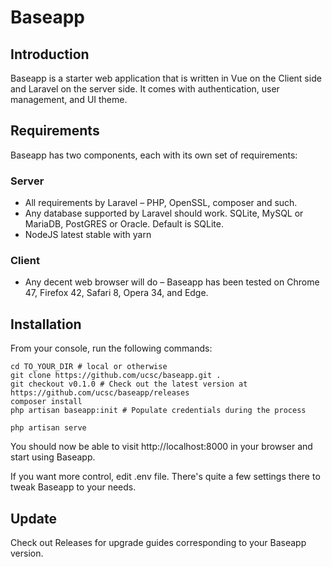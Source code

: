 # Baseapp


## Introduction

Baseapp is a starter web application that is written in Vue on the Client side and Laravel on the server side. It comes with authentication, user management, and UI theme.


## Requirements

Baseapp has two components, each with its own set of requirements:

### Server

* All requirements by Laravel – PHP, OpenSSL, composer and such.
* Any database supported by Laravel should work. SQLite, MySQL or MariaDB, PostGRES or Oracle. Default is SQLite.
* NodeJS latest stable with yarn

### Client

* Any decent web browser will do – Baseapp has been tested on Chrome 47, Firefox 42, Safari 8, Opera 34, and Edge.


## Installation

From your console, run the following commands:

```
cd TO_YOUR_DIR # local or otherwise
git clone https://github.com/ucsc/baseapp.git .
git checkout v0.1.0 # Check out the latest version at https://github.com/ucsc/baseapp/releases
composer install
php artisan baseapp:init # Populate credentials during the process
```

```
php artisan serve
```
You should now be able to visit http://localhost:8000 in your browser and start using Baseapp.

If you want more control, edit .env file. There's quite a few settings there to tweak Baseapp to your needs.


## Update

Check out Releases for upgrade guides corresponding to your Baseapp version.
